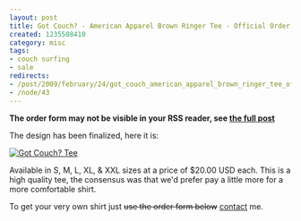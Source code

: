 ```yaml
--- 
layout: post
title: Got Couch? - American Apparel Brown Ringer Tee - Official Order Form
created: 1235508410
category: misc
tags:
- couch surfing
- sale
redirects:
- /post/2009/february/24/got_couch_american_apparel_brown_ringer_tee_official_order_form
- /node/43
---
```

<strong>The order form may not be visible in your RSS reader, see <a href="/post/2009/february/24/got_couch_american_apparel_brown_ringer_tee_official_order_form">the full post</a></strong>

The design has been finalized, here it is:

<a href="http://flickr.com/photos/johndbritton/3306679125"><img src="http://farm4.static.flickr.com/3646/3306679125_7091ac6be4.jpg?v=0" alt="Got Couch? Tee" /></a>

Available in S, M, L, XL, & XXL sizes at a price of $20.00 USD each. This is a high quality tee, the consensus was that we'd prefer pay a little more for a more comfortable shirt.

To get your very own shirt just <strike>use the order form below</strike> <a href="/contact">contact</a> me.
